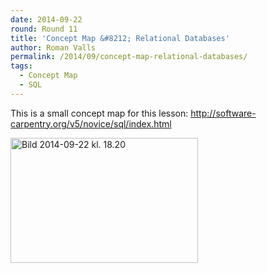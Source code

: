 ```yaml
---
date: 2014-09-22
round: Round 11
title: 'Concept Map &#8212; Relational Databases'
author: Roman Valls
permalink: /2014/09/concept-map-relational-databases/
tags:
  - Concept Map
  - SQL
---
```

This is a small concept map for this lesson: http://software-carpentry.org/v5/novice/sql/index.html

[<img class="alignnone size-medium wp-image-8908" alt="Bild 2014-09-22 kl. 18.20" src="/training-course/uploads/2014/09/Bild-2014-09-22-kl.-18.20-300x200.jpg" width="300" height="200" />][1]

 [1]: /training-course/uploads/2014/09/Bild-2014-09-22-kl.-18.20.jpg
